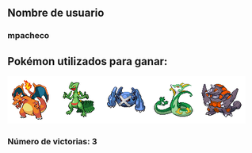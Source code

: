 ## Nombre de usuario
### mpacheco
## Pokémon utilizados para ganar:
![alt text](../images/charizard.png)![alt text](../images/sceptile.png)![alt text](../images/metagross.png)![alt text](../images/serperior.png)![alt text](../images/rhyperior.png)
### Número de victorias: 3